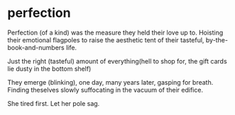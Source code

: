 # perfection

Perfection (of a kind) was the measure they held their love up to.
Hoisting their emotional flagpoles to raise the aesthetic tent of
their tasteful, by-the-book-and-numbers life.

Just the right (tasteful) amount of everything(hell to shop for, the gift cards lie dusty
in the bottom shelf)

They emerge (blinking), one day, many years later, gasping for breath.
Finding theselves slowly suffocating in the vacuum of their edifice.

She tired first. Let her pole sag.


